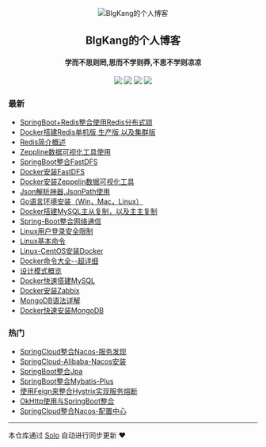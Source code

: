 <p align="center"><img alt="BIgKang的个人博客" src="https://blog-kang.oss-cn-beijing.aliyuncs.com/UTOOLS1566810087770.png"></p><h2 align="center">
BIgKang的个人博客
</h2>

<h4 align="center">学而不思则罔,思而不学则莽,不思不学则凉凉</h4>
<p align="center"><a title="BIgKang的个人博客" target="_blank" href="https://github.com/YellowKang/solo-blog"><img src="https://img.shields.io/github/last-commit/YellowKang/solo-blog.svg?style=flat-square&color=FF9900"></a>
<a title="GitHub repo size in bytes" target="_blank" href="https://github.com/YellowKang/solo-blog"><img src="https://img.shields.io/github/repo-size/YellowKang/solo-blog.svg?style=flat-square"></a>
<a title="Solo Version" target="_blank" href="https://github.com/b3log/solo/releases"><img src="https://img.shields.io/badge/solo-3.6.4-f1e05a.svg?style=flat-square&color=blueviolet"></a>
<a title="Hits" target="_blank" href="https://github.com/b3log/hits"><img src="https://hits.b3log.org/YellowKang/solo-blog.svg"></a></p>

### 最新

* [SpringBoot+Redis整合使用Redis分布式锁](http://bigkang.club/articles/2019/09/09/1567995920962.html)
* [Docker搭建Redis单机版,生产版,以及集群版](http://bigkang.club/articles/2019/09/09/1567995594941.html)
* [Redis简介概述](http://bigkang.club/articles/2019/09/06/1567760320440.html)
* [Zeppline数据可视化工具使用](http://bigkang.club/articles/2019/09/03/1567482272061.html)
* [SpringBoot整合FastDFS](http://bigkang.club/articles/2019/09/03/1567481698157.html)
* [Docker安装FastDFS](http://bigkang.club/articles/2019/09/03/1567480390060.html)
* [Docker安装Zeppelin数据可视化工具](http://bigkang.club/articles/2019/09/03/1567479996851.html)
* [Json解析神器,JsonPath使用](http://bigkang.club/articles/2019/09/03/1567479548641.html)
* [Go语言环境安装（Win，Mac，Linux）](http://bigkang.club/articles/2019/09/03/1567478753181.html)
* [Docker搭建MySQL主从复制，以及主主复制](http://bigkang.club/articles/2019/09/02/1567391604428.html)
* [Spring-Boot整合网络通信](http://bigkang.club/articles/2019/08/31/1567218931562.html)
* [Linux用户登录安全限制](http://bigkang.club/articles/2019/08/30/1567133037884.html)
* [Linux基本命令](http://bigkang.club/articles/2019/08/30/1567132211275.html)
* [Linux-CentOS安装Docker](http://bigkang.club/articles/2019/08/29/1567073633070.html)
* [Docker命令大全--超详细](http://bigkang.club/articles/2019/08/29/1567071906021.html)
* [设计模式概览](http://bigkang.club/articles/2019/08/29/1567069339419.html)
* [Docker快速搭建MySQL](http://bigkang.club/articles/2019/08/29/1567060727196.html)
* [Docker安装Zabbix](http://bigkang.club/articles/2019/08/28/1566985827883.html)
* [MongoDB语法详解](http://bigkang.club/articles/2019/08/27/1566902997744.html)
* [Docker快速安装MongoDB](http://bigkang.club/articles/2019/08/27/1566901696680.html)

### 热门

* [SpringCloud整合Nacos-服务发现](http://bigkang.club/articles/2019/08/26/1566811984802.html)
* [SpringCloud-Alibaba-Nacos安装](http://bigkang.club/articles/2019/08/26/1566809544493.html)
* [SpringBoot整合Jpa](http://bigkang.club/articles/2019/08/26/1566786598177.html)
* [SpringBoot整合Mybatis-Plus](http://bigkang.club/articles/2019/08/26/1566802963766.html)
* [使用Feign来整合Hystrix实现服务熔断](http://bigkang.club/articles/2019/08/26/1566814965770.html)
* [OkHttp使用与SpringBoot整合](http://bigkang.club/articles/2019/08/27/1566900029373.html)
* [SpringCloud整合Nacos-配置中心](http://bigkang.club/articles/2019/08/26/1566813347347.html)



---

本仓库通过 [Solo](https://github.com/b3log/solo) 自动进行同步更新 ❤️ 